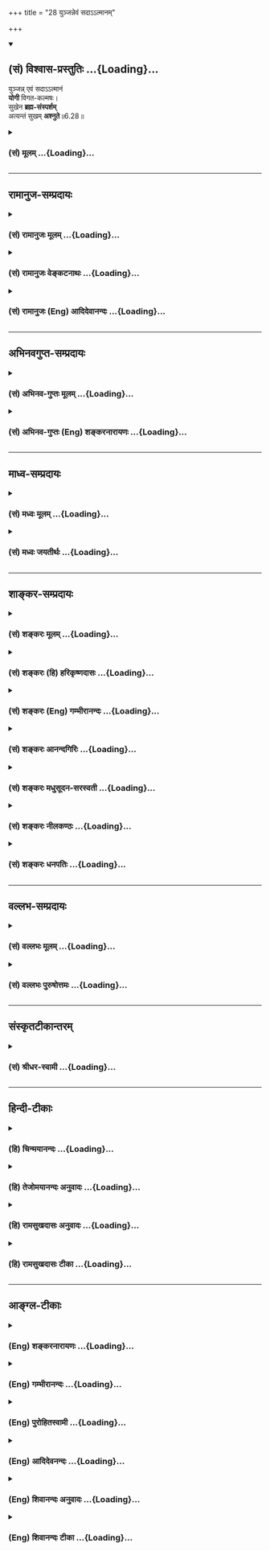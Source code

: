 +++
title = "28 युञ्जन्नेवं सदाऽऽत्मानम्"

+++
<div class="js_include" newlevelforh1="2" title="(सं) विश्वास-प्रस्तुतिः" unfilled url="/purANam_vaiShNavam/mahAbhAratam/06-bhIShma-parva/03-bhagavad-gItA-parva/saMskRtam/vishvAsa-prastutiH/06_Atma-saMyama-yogaH_a/28_yunjannevaM_sadA-.md">
<details open><summary><h2>(सं) विश्वास-प्रस्तुतिः ...{Loading}...</h2></summary>

युञ्जन्न् एवं सदाऽऽत्मानं  
**योगी** विगत-कल्मषः।  
सुखेन **ब्रह्म-संस्पर्शम्**  
अत्यन्तं सुखम् **अश्नुते**॥6.28॥
</details>
</div>
<div class="js_include collapsed" newlevelforh1="3" title="(सं) मूलम्" unfilled url="/purANam_vaiShNavam/mahAbhAratam/06-bhIShma-parva/03-bhagavad-gItA-parva/saMskRtam/mUlam/06_Atma-saMyama-yogaH_a/28_yunjannevaM_sadA-.md">
<details><summary><h3>(सं) मूलम् ...{Loading}...</h3></summary>

युञ्जन्नेवं सदाऽऽत्मानं योगी विगतकल्मषः।  
सुखेन ब्रह्मसंस्पर्शमत्यन्तं सुखमश्नुते।।6.28।।
</details>
</div>


_________________
## रामानुज-सम्प्रदायः
<div class="js_include collapsed" newlevelforh1="3" title="(सं) रामानुजः मूलम्" unfilled url="/purANam_vaiShNavam/mahAbhAratam/06-bhIShma-parva/03-bhagavad-gItA-parva/saMskRtam/rAmAnujaH/mUlam/06_Atma-saMyama-yogaH_a/28_yunjannevaM_sadA-.md">
<details><summary><h3>(सं) रामानुजः मूलम् ...{Loading}...</h3></summary>

।।6.28।।**एवम्** उक्तप्रकारेण **आत्मानं युञ्जन्** तेन एव
**विगत**प्राचीनसमस्त**कल्मषः ब्रह्मसंस्पर्शं** ब्रह्मानुभवरूपं **सुखम्
अत्यन्तम्** अपरिमितं **सुखेन** अनायासेन **सदा अश्नुते। अथ योगविपाकदशा
चतुष्प्रकारा उच्यते**

</details>
</div>
<div class="js_include collapsed" newlevelforh1="3" title="(सं) रामानुजः वेङ्कटनाथः" unfilled url="/purANam_vaiShNavam/mahAbhAratam/06-bhIShma-parva/03-bhagavad-gItA-parva/saMskRtam/rAmAnujaH/venkaTanAthaH/06_Atma-saMyama-yogaH_a/28_yunjannevaM_sadA-.md">
<details><summary><h3>(सं) रामानुजः वेङ्कटनाथः ...{Loading}...</h3></summary>

6.28 इति ह्यनन्तरमुच्यते। निरतिशयसुखत्वाद्दुःखसम्भेदविरहादुत्तमत्वम्।
पूर्वश्लोकोक्तमनोवशीकरणे वैतच्छ्लोकोक्तसुखोपागमे वा हेतुपरो हिशब्द
इत्याहहीति। हेताविति हेतुस्वरूपं विशदयतिउत्तमेति।  
  
।।6.28।। एवं योगप्रभावादाविर्भवतः सुखस्यात्मानुभवरूपत्वं
साक्षात्कारात्पश्चान्निरतिशयत्वमनिवर्तनीयत्वमनायाससाध्यत्वं चोच्यते एवं
युञ्जन् इति। एवंशब्देनयोगी युञ्जीत 6।10 इत्यारभ्योक्तः प्रकारः परामृश्यत
इत्यभिप्रायेणउक्तप्रकारेणेत्युक्तम्। संस्पर्शशब्दोऽनुभवलक्षकः बुद्ध्या
सह सम्बन्धपरो वेत्याभिप्रायेणब्रह्मानुभवरूपमित्युक्तम्। एवं युञ्जन्
इत्यनेनैव सर्वस्योक्तत्वात्तत्र च नियतकाले सदाशब्दान्वयायोगात्सुखस्य
चाविनाशित्ववचनस्यापेक्षितत्वात् सदाश्नुत इत्यन्वयः। ततश्चात्यन्तशब्दोऽपि
सावधिकत्वरूपान्निवृत्तिद्वारा निरतिशयत्वपर
इत्यभिप्रायेणअपरिमितमित्युक्तम्। सुखेन सुखमश्नुते इति
सुखसाधनसुखान्तराभावात् सुखेनेत्यनायासत्वं विवक्षितम्।  
  

</details>
</div>
<div class="js_include collapsed" newlevelforh1="3" title="(सं) रामानुजः (Eng) आदिदेवानन्दः" unfilled url="/purANam_vaiShNavam/mahAbhAratam/06-bhIShma-parva/03-bhagavad-gItA-parva/saMskRtam/rAmAnujaH/english/AdidevAnandaH/06_Atma-saMyama-yogaH_a/28_yunjannevaM_sadA-.md">
<details><summary><h3>(सं) रामानुजः (Eng) आदिदेवानन्दः ...{Loading}...</h3></summary>

6.28 Thus, in the above - said manner, devoting himself to the Yoga of
the self and by that means expelling all old impurities, the Yogin
attains 'perfect', i.e., boundless felicity at all times easily, without
stress and strain. The felicity is born of the contact with the Brahman
(Atman), meaning the joy of experience of the Brahman. Now Sri Krsna
says that the mature stage of Yoga consists of four degrees, as stated
in the succeeding verses from 29th to 32nd.

</details>
</div>


_________________
## अभिनवगुप्त-सम्प्रदायः
<div class="js_include collapsed" newlevelforh1="3" title="(सं) अभिनव-गुप्तः मूलम्" unfilled url="/purANam_vaiShNavam/mahAbhAratam/06-bhIShma-parva/03-bhagavad-gItA-parva/saMskRtam/abhinava-guptaH/mUlam/06_Atma-saMyama-yogaH_a/28_yunjannevaM_sadA-.md">
<details><summary><h3>(सं) अभिनव-गुप्तः मूलम् ...{Loading}...</h3></summary>

।।6.26 6.28।। न च विषयव्युपरममात्रमेव प्राप्यमित्युच्यते यत इत्यादि
अधिगच्छतीत्यन्तम्। यतो यतो मनो निवर्तते तन्निवर्तनसमनन्तरमेव आत्मनि
शमयेत्। अन्यथा अप्रतिष्ठं चित्तं पुनरपि विषयानेवावलम्बते। तत्र आत्मनि
शान्तचित्तं योगिनं कर्मभूतं सुखं कर्तृभूतम् उपैति। अनेनैव क्रमेण योगिनां
सुखेन ब्रह्मावाप्तिः न तु कष्टयोगादिनेति तात्पर्यम्।

</details>
</div>
<div class="js_include collapsed" newlevelforh1="3" title="(सं) अभिनव-गुप्तः (Eng) शङ्करनारायणः" unfilled url="/purANam_vaiShNavam/mahAbhAratam/06-bhIShma-parva/03-bhagavad-gItA-parva/saMskRtam/abhinava-guptaH/english/shankaranArAyaNaH/06_Atma-saMyama-yogaH_a/28_yunjannevaM_sadA-.md">
<details><summary><h3>(सं) अभिनव-गुप्तः (Eng) शङ्करनारायणः ...{Loading}...</h3></summary>

6.26-28 Yatah etc. upto adhigacchati. From whatever objects the mind
returns, immediately after its return, let him ieten it on the Self.
Otherwise, being not firmly established \[in the Self\], the mind would
again take hold of nothing but the sense-objects. But the Bliss,
assuming the roll of an agent (or subject, kartv-bhuta) comes to the
object (karmabhuta), viz., the man-of-Yoga, whose mind remains ite in
the Self. By this way alone the men-of-Yoga attain the Brahman easily
and not by \[any\] difficult Yoga etc. This is the idea \[here\].

</details>
</div>


_________________
## माध्व-सम्प्रदायः
<div class="js_include collapsed" newlevelforh1="3" title="(सं) मध्वः मूलम्" unfilled url="/purANam_vaiShNavam/mahAbhAratam/06-bhIShma-parva/03-bhagavad-gItA-parva/saMskRtam/madhvaH/mUlam/06_Atma-saMyama-yogaH_a/28_yunjannevaM_sadA-.md">
<details><summary><h3>(सं) मध्वः मूलम् ...{Loading}...</h3></summary>

।।6.28।। पूर्वश्लोकोक्तं प्रपञ्चयति एवं युञ्जन्निति।

</details>
</div>
<div class="js_include collapsed" newlevelforh1="3" title="(सं) मध्वः जयतीर्थः" unfilled url="/purANam_vaiShNavam/mahAbhAratam/06-bhIShma-parva/03-bhagavad-gItA-parva/saMskRtam/madhvaH/jayatIrthaH/06_Atma-saMyama-yogaH_a/28_yunjannevaM_sadA-.md">
<details><summary><h3>(सं) मध्वः जयतीर्थः ...{Loading}...</h3></summary>

।।6.28।। प्रशान्तमनसं इत्युक्तमेव पुनः कस्मादुच्यत इत्यत आह **पूर्वेति**।

</details>
</div>


_________________
## शाङ्कर-सम्प्रदायः
<div class="js_include collapsed" newlevelforh1="3" title="(सं) शङ्करः मूलम्" unfilled url="/purANam_vaiShNavam/mahAbhAratam/06-bhIShma-parva/03-bhagavad-gItA-parva/saMskRtam/shankaraH/mUlam/06_Atma-saMyama-yogaH_a/28_yunjannevaM_sadA-.md">
<details><summary><h3>(सं) शङ्करः मूलम् ...{Loading}...</h3></summary>

।।6.28।। **युञ्जन् एवं** यथोक्तेन क्रमेण **योगी** योगान्तरायवर्जितः
**सदा सर्वदा आत्मानं विगतकल्मषः** विगतपापः **सुखेन** अनायासेन
**ब्रह्मसंस्पर्शं** ब्रह्मणा परेण संस्पर्शो यस्य तत् ब्रह्मसंस्पर्शं
**सुखम् अत्यन्तम्** अन्तमतीत्य वर्तत इत्यत्यन्तम् उत्कृष्टं निरतिशयम्
अश्नुते व्याप्नोति।। इदानीं योगस्य यत् फलं ब्रह्मैकत्वदर्शनं
सर्वसंसारविच्छेदकारणं तत् प्रदर्श्यते

</details>
</div>
<div class="js_include collapsed" newlevelforh1="3" title="(सं) शङ्करः (हि) हरिकृष्णदासः" unfilled url="/purANam_vaiShNavam/mahAbhAratam/06-bhIShma-parva/03-bhagavad-gItA-parva/saMskRtam/shankaraH/hindI/harikRShNadAsaH/06_Atma-saMyama-yogaH_a/28_yunjannevaM_sadA-.md">
<details><summary><h3>(सं) शङ्करः (हि) हरिकृष्णदासः ...{Loading}...</h3></summary>

।।6.28।। योगविषयक विघ्नोंसे रहित हुआ विगतकल्मषनिष्पाप योगी उपर्युक्त
क्रमसे सदा चित्तको समाहित करता हुआ अनायास ही ब्रह्मप्राप्तिरूप निरतिशय
उत्कृष्ट सुखका अनुभव करता है अर्थात् जिसका परब्रह्मसे सम्बन्ध है और जो
अन्तसे अतीतअनन्त है ऐसे परम सुखको प्राप्त हो जाता है।

</details>
</div>
<div class="js_include collapsed" newlevelforh1="3" title="(सं) शङ्करः (Eng) गम्भीरानन्दः" unfilled url="/purANam_vaiShNavam/mahAbhAratam/06-bhIShma-parva/03-bhagavad-gItA-parva/saMskRtam/shankaraH/english/gambhIrAnandaH/06_Atma-saMyama-yogaH_a/28_yunjannevaM_sadA-.md">
<details><summary><h3>(सं) शङ्करः (Eng) गम्भीरानन्दः ...{Loading}...</h3></summary>

6.28 Sada yunjan, by constantly concentrating; atmanam, his mind; evam,
thus, in the process stated; vigata-kalmasah, the taintles, sinless
yogi, free from the obstacles to Yoga; sukhena, easily; asnute, attains;
atayantam, absolute-that which exists by transcending limits-, supreme,
unsurpassable; sukham, Bliss; of brahma-samsparsam, contact with
Brahman-the Bliss that is in touch \[In touch with, i.e. identified
with, homogeneous with, in essential oneness with.\] with the supreme
Brahman. Now is being shown that result of Yoga which is the realization
of identity with Brahman and which is the cause of the extinction of the
whole mundane existence . \[Liberation is conceived of in two ways-total
cessation of sorrows, and attainment of unsurpassable Bliss.\]

</details>
</div>
<div class="js_include collapsed" newlevelforh1="3" title="(सं) शङ्करः आनन्दगिरिः" unfilled url="/purANam_vaiShNavam/mahAbhAratam/06-bhIShma-parva/03-bhagavad-gItA-parva/saMskRtam/shankaraH/AnandagiriH/06_Atma-saMyama-yogaH_a/28_yunjannevaM_sadA-.md">
<details><summary><h3>(सं) शङ्करः आनन्दगिरिः ...{Loading}...</h3></summary>

।।6.28।। उत्तमं सुखं योगिनो भवतीत्युक्तं तदेव स्फुटयति **युञ्जन्निति।**
क्रमो यथोक्तो मनसैवेन्द्रियग्राममित्यादिः योगान्तरायो रागद्वेषादिः
सदात्मानं युञ्जन्निति संबन्धः। पापपदमुपलक्षणं पुण्यस्यापि।
संस्पर्शस्तादात्म्यमैकरस्यम्। उत्कर्षो विषयासंस्पर्शः।

</details>
</div>
<div class="js_include collapsed" newlevelforh1="3" title="(सं) शङ्करः मधुसूदन-सरस्वती" unfilled url="/purANam_vaiShNavam/mahAbhAratam/06-bhIShma-parva/03-bhagavad-gItA-parva/saMskRtam/shankaraH/madhusUdana-sarasvatI/06_Atma-saMyama-yogaH_a/28_yunjannevaM_sadA-.md">
<details><summary><h3>(सं) शङ्करः मधुसूदन-सरस्वती ...{Loading}...</h3></summary>

।।6.28।। उक्तं सुखं योगिनः स्फुटीकरोति युञ्जन्निति।
एवंमनसैवेन्द्रियग्रामम् इत्याद्युक्तक्रमेणात्मानं मनः सदा युञ्जन्समादधत्
योगी योगेन नित्यसंबन्धी विगतकल्मषः विगतमलः संसारहेतुधर्माधर्मरहितः
सुखेनानायासेन ईश्वरप्रणिधानात् सर्वान्तरायनिवृत्त्या ब्रह्मसंस्पर्शं
सम्यक्त्वेन विषयास्पर्शेन सह ब्रह्मणः स्पर्शस्तादात्म्यं
यस्मिंस्तद्विषयासंस्पर्शिब्रह्मस्वरूपमित्येतत् अत्यन्तं
सर्वानन्तान्परिच्छेदानतिक्रान्तं निरतिशयं सुखमानन्दमश्नुते व्याप्नोति।
सर्वतो निर्वृत्तिकेन चित्तेन लयविक्षेपविलक्षणमनुभवति। विक्षेपे
वृत्तिसत्त्वात् लये च मनसोऽपि स्वरूपेणासत्त्वात् सर्ववृत्तिशून्येन
सूक्ष्मेण मनसा सुखानुभवः समाधावेवेत्यर्थः। अत्र
चानायासेनेत्यन्तरायनिवृत्तिरुक्ता। ते चान्तराया दर्शिता
योगसूत्रेणव्याधिस्त्यागसंशयप्रमादालस्याविरतिभ्रान्तिदर्शनाल्लब्धभूमिकत्वानवस्थितत्वानि।
चित्तविक्षेपास्तेऽन्तरायाः चित्तं विक्षिपन्ति योगादपनयन्तीति।
चित्तविक्षेपा योगप्रतिपक्षाः। संशयभ्रान्तिदर्शने तावद्वृत्तिरूपतया
वृत्तिनिरोधस्य साक्षात्प्रतिपक्षौ। व्याध्यादयस्तु सप्रवृत्तिसहचरिततया
तत्प्रतिपक्षा इत्यर्थः। व्याधिर्धातुवैषम्यनिमित्तो विकारो ज्वरादिः।
स्त्यानमकर्मण्यता। गुरुणा शिक्ष्यमाणस्याप्यासनादिकर्मानर्हतेति यावत्।
योगः साधनीयो नवेत्युभयकोटिस्पृग्विज्ञानं संशयस्तद्रूपप्रतिष्ठत्वेन
विपर्ययान्तर्गतोऽपि
सन्नुभयकोटिस्पर्शित्वैककोटिस्पर्शित्वरूपावान्तरविशेषविवक्षयात्र
विपर्ययोद्भेदेनोक्तः। प्रमादः
समाधिसाधनानामनुष्ठानसामर्थ्येऽप्यननुष्ठानशीलता। विषयान्तरव्यापृततया
योगसाधनेष्वौदासीन्यमिति यावत्। आलस्यं सत्यामप्यौदासीन्यप्रच्युतौ कफादिना
तमसा च कायचित्तयोर्गुरुत्वव्याधित्वेनाप्रसिद्धमपि योगविषये
प्रवृत्तिविरोधि। अविरतिश्चित्तस्य विषयविशेषे ऐकान्तिकोऽभिलाषः।
भ्रान्तिदर्शनं योगासाधनेऽपि तत्साधनत्वबुद्धिस्तथा
तत्साधनेऽप्यसाधनत्वबुद्धिः। अलब्धभूमिकत्वं समाधिभूमिरेकाग्रतायाश्च
अलाभः। क्षिप्तमूढविक्षिप्तरूपत्वमिति यावत्। अनवस्थितत्वं लब्धायामपि
समाधिभूमौ प्रयत्नशैथिल्याच्चित्तस्य तत्राप्रतिष्ठितत्वम्। त एते
चित्तविक्षेपा नव योगमला योगप्रतिपक्षा योगान्तराया इति चाभिधीयन्ते।
दुःखदौर्मनस्याङ्गमेजयत्वश्वासप्रश्वासविक्षेपसहभुवः। दुखं चित्तस्य राजसः
परिणामो बाधनालक्षणः। तच्चाध्यात्मिकं शारीरं मानसं च
व्याधिवशात्कामादिवशाच्च भवति। आधिभौतिकं व्याघ्रादिजनितं आधिदैविकं
ग्रहपीडादिजनितं द्वेषाख्यविपर्ययहेतुत्वात्समाधिविरोधि।
दौर्मनस्यमिच्छाविघातादि बलवद्दुःखानुभवजनितश्चित्तस्य तामसः परिणामविशेषः
क्षोभापरपर्यायस्तब्धीभावः। स तु कषायत्वाल्लयवत्समाधिविरोधी।
अङ्गमेजयत्वमङ्गकम्पनमासनस्थैर्यविरोधि। प्राणेन बाह्यस्य
वायोरन्तःप्रवेशनं श्वासः समाध्यङ्गरेचकविरोधी। प्राणेन कोष्ठ्यस्य
वायोर्बहिर्निःसारणं प्रश्वासः समाध्यङ्गपूरकविरोधी। समाहितचित्तस्यैते न
भवन्ति विक्षिप्तचित्तस्यैव भवन्तीति विक्षेपसहभूवोऽन्तराया एव।
एतेऽभ्यासवैराग्याभ्यां निरोद्धव्याः। ईश्वरप्रणिधानेन च
तीव्रसंवेगानामासन्ने समाधिलाभे प्रस्तुतेईश्वरप्रणिधानाद्वा इति
पक्षान्तरमुक्त्वा प्रणिधेयमीश्वरंक्लेशकर्मविपाकाशयैरपरामृष्टः पुरुषविशेष
ईश्वरःतत्र निरतिशयं सर्वज्ञबीजम्स पूर्वेषामपि गुरुः कालेनानवच्छेदात् इति
त्रिभिः सूत्रैः प्रतिपाद्य तत्प्रणिधानं द्वाभ्यामसूत्रयत्तस्य वाचकः
प्रणवः तज्जपस्तदर्थभावनम् इति। ततः प्रत्यक्चेतनाधिगमोऽप्यन्तरायाभावश्च।
ततः प्रणवजपरुपात्तदर्थध्यानरूपाच्चेश्वरप्रणिधानात्प्रत्यक्चेतनस्य
पुरुषस्य प्रकृतिविवेकेनाधिगमः साक्षात्कारो भवति।
उक्तानामन्तरायाणामभावोऽपि भवतीत्यर्थः। अभ्यासवैराग्याभ्यामन्तरायनिवृत्तौ
कर्तव्यायामभ्यासदार्ढ्यार्थमाह। तत्प्रतिषेधार्थमेकतत्त्वाभ्यासः
तेषामन्तरायाणां प्रतिषेधार्थमेकस्मिन्कस्मिंश्चिदभिमते
तत्त्वेऽभ्यासश्चेतसः पुनः पुनर्निवेशनं कार्यम्।
तथामैत्रीकरुणामुदितोपेक्षाणां सुखदुःखपुण्यापुण्यविषयाणां
भावनातश्चित्तप्रसादनम्। मैत्री सौहार्दम्। करुणा कृपा। मुदिता हर्षः।
उपेक्षा औदासीन्यम्। सुखादिशब्दैस्तद्वन्तः प्रतिपाद्यन्ते। सर्वप्राणिषु
सुखसंभोगापन्नेषु साध्वेतन्मम मित्राणां सुखित्वमिति मैत्रीं
भावयेन्नत्वीर्ष्याम्। दुःखितेषु कथं नु नामैषां दुःनिवृत्तिः स्यादिति
कृपामेव भावयेत् नोपेक्षां न वा हर्षम्। पुण्यवत्सु पुण्यानुमोदनेन हर्षं
कुर्यान्न तु द्वेषं न चोपेक्षाम्। अपुण्यवत्सु चौदासीन्यमेव
भावयेन्नानुमोदनं न वा द्वेषम्। एवमस्य भावयतः शुक्लो धर्म उपजायते। ततश्च
विगतरागद्वेषादिमलं चित्तं प्रसन्नं सदेकाग्रतायोग्यं भवति।
मैत्र्यादिचतुष्टयं चोपलक्षणम्। अभयं
सत्त्वसंशुद्धिरित्यादीनाममानित्वमदम्भित्वमित्यादीनां च धर्माणां
सर्वेषामेतेषां शुभवासनारूपत्वेन मलिनवासनानिवर्तकत्वात् रागद्वेषौ
महाशत्रू सर्वपुरुषार्थप्रतिबन्धकौ महता प्रयत्नेन
परिहर्तव्यावित्येतत्सूत्रार्थः। एवमन्येऽपि प्राणायामादय
उपायाश्चित्तप्रसादनाय दर्शिताः। तदेतच्चित्तप्रसादनं भगवदनुग्रहेण यस्य
जातं तं प्रत्येवैतद्वचनं सुखेनेति। अन्यथा मनःप्रशमानुपपत्तेः।

</details>
</div>
<div class="js_include collapsed" newlevelforh1="3" title="(सं) शङ्करः नीलकण्ठः" unfilled url="/purANam_vaiShNavam/mahAbhAratam/06-bhIShma-parva/03-bhagavad-gItA-parva/saMskRtam/shankaraH/nIlakaNThaH/06_Atma-saMyama-yogaH_a/28_yunjannevaM_sadA-.md">
<details><summary><h3>(सं) शङ्करः नीलकण्ठः ...{Loading}...</h3></summary>

।।6.28।। अस्य फलमाह **युञ्जन्निति।** एवमनेन प्रकारेण योगी आत्मानं मनो
युंजन्समादधानः विगतकल्मषो निरस्ताविद्यादिक्लेशः सुखेनानायासेन
ब्रह्मसंस्पर्शं निर्विशेषं ब्रह्मणैक्यं त्रिविधोपाधिप्रविलयादश्नुते
प्राप्नोति। कीदृशं ब्रह्मसंस्पर्शम्। अत्यन्तं अन्तो द्रष्टृदृश्यभावेन
परिच्छेदस्तमतिक्रान्तं निर्विशेषं सुखं परमानन्दैकरूपम्। एतेन न किंचिदपि
चिन्तयेदिति चतुर्थपादो व्याख्यातः।

</details>
</div>
<div class="js_include collapsed" newlevelforh1="3" title="(सं) शङ्करः धनपतिः" unfilled url="/purANam_vaiShNavam/mahAbhAratam/06-bhIShma-parva/03-bhagavad-gItA-parva/saMskRtam/shankaraH/dhanapatiH/06_Atma-saMyama-yogaH_a/28_yunjannevaM_sadA-.md">
<details><summary><h3>(सं) शङ्करः धनपतिः ...{Loading}...</h3></summary>

।।6.28।। No commentary.

</details>
</div>


_________________
## वल्लभ-सम्प्रदायः
<div class="js_include collapsed" newlevelforh1="3" title="(सं) वल्लभः मूलम्" unfilled url="/purANam_vaiShNavam/mahAbhAratam/06-bhIShma-parva/03-bhagavad-gItA-parva/saMskRtam/vallabhaH/mUlam/06_Atma-saMyama-yogaH_a/28_yunjannevaM_sadA-.md">
<details><summary><h3>(सं) वल्लभः मूलम् ...{Loading}...</h3></summary>

।।6.28।। ततश्च कृतार्थो भवतीत्याह युञ्जन्निति। एवमनेन प्रकारेण
सर्वदाऽऽत्मानं मनो वा ब्रह्मणि युञ्जन् एकाकी कुर्वन् वशीकुर्वन् विशेषेण
सर्वात्मना गतं कल्मषं यस्य स योगी सुखेनानायासेन ब्रह्मसंस्पर्शमत्यन्तं
सुखं च ब्रह्मण आत्मलक्षणस्याक्षरस्य संस्पर्श अत्यन्तभेदनिवर्त्तकः
साक्षात्करो यत्र तत्सर्वोत्तमं लोकोत्तरं वा सुखमश्नुते भुङ्क्ते। अत्रअश्
भोजने इत्यस्य धातोः परस्मैपदत्वेऽपि आत्मागामिफलार्थकत्वेनात्मनेपदं
ज्ञेयम्। सोऽश्नुते सर्वान् कामान् तै.उ.2।1 इति श्रुतावपि तथैव। तथा च
लोकोत्तरसुखभोगेन तस्य योगिनो जीवन्मुक्तत्वं सूचितम्।

</details>
</div>
<div class="js_include collapsed" newlevelforh1="3" title="(सं) वल्लभः पुरुषोत्तमः" unfilled url="/purANam_vaiShNavam/mahAbhAratam/06-bhIShma-parva/03-bhagavad-gItA-parva/saMskRtam/vallabhaH/puruShottamaH/06_Atma-saMyama-yogaH_a/28_yunjannevaM_sadA-.md">
<details><summary><h3>(सं) वल्लभः पुरुषोत्तमः ...{Loading}...</h3></summary>

  
  
।।6.28।। एवं सुखाप्तौ किं स्यात् इत्यत आह युञ्जन्निति। एवं
पूर्वोक्तप्रकारेण सदा भगवति आत्मानं भावात्मकं युञ्जन् योगी विगतकल्मषः
स्यात्। ततः प्राप्तेनानेन सुखेन ब्रह्मसंस्पर्शं
भगवच्चरणारविन्दसंवाहनादिसेवारूपमत्यन्तं सुखं दास्यात्मकमश्नुते भुञ्जत
इत्यर्थः।  
  

</details>
</div>


_________________
## संस्कृतटीकान्तरम्
<div class="js_include collapsed" newlevelforh1="3" title="(सं) श्रीधर-स्वामी" unfilled url="/purANam_vaiShNavam/mahAbhAratam/06-bhIShma-parva/03-bhagavad-gItA-parva/saMskRtam/shrIdhara-svAmI/06_Atma-saMyama-yogaH_a/28_yunjannevaM_sadA-.md">
<details><summary><h3>(सं) श्रीधर-स्वामी ...{Loading}...</h3></summary>

।।6.28।। ततश्च कृतार्थो भवतीत्याह **युञ्जन्निति।** एवमनेन प्रकारेण
सर्वदात्मानं मनो युञ्जन्वशीकुर्वन्विशेषेण सर्वात्मना गतं कल्मषं यस्य स
योगी सुखेनानायासेन ब्रह्मणः संस्पर्शोऽविद्यानिवर्तकः
साक्षात्कारस्तदेवात्यन्तं सर्वोत्तमं सुखमश्नुते। जीवन्मुक्तो
भवतीत्यर्थः।

</details>
</div>


_________________
## हिन्दी-टीकाः
<div class="js_include collapsed" newlevelforh1="3" title="(हि) चिन्मयानन्दः" unfilled url="/purANam_vaiShNavam/mahAbhAratam/06-bhIShma-parva/03-bhagavad-gItA-parva/hindI/chinmayAnandaH/06_Atma-saMyama-yogaH_a/28_yunjannevaM_sadA-.md">
<details><summary><h3>(हि) चिन्मयानन्दः ...{Loading}...</h3></summary>

।।6.28।। आत्मविकास एवं आत्मसंयम की साधना में प्रवृत्त हुआ योगी धीरेधीरे
आत्मअज्ञान के अन्धकार और दोषों से बाहर ज्ञान के प्रकाश में आकर आनन्द का
अनुभव करता है। जब साधक योगाभ्यास से मन को शान्त रखता है तब मानो ध्यान की
उष्णता में मन का शुद्धीकरण होता है जैसे अग्नि की उष्णता में किसी लौहखण्ड
का। जैसा पहले बताया जा चुका है मनुष्य अपने पुरुषार्थ से मन को विषयों से
परावृत्त करके आत्मा में स्थिर कर सकता है। तत्पश्चात् मन एक गुब्बारे के
समान विनष्ट हो जाता है जो आकाश में उँचा उड़ता हुआ विरलतर वातावरण में
पहुँच कर फूट जाता है। उसके फूटने पर गुब्बारा तो नीचे गिर जाता है और
गुब्बारे में स्थित आकाश बाह्य महाकाश के साथ एकाकार हो जाता है। इसी
प्रकार ध्यान की चरम स्थिति में मन नष्ट होता है तब अहंकार गिर जाता है और
वह मन परमात्मा के साथ एकीभाव को प्राप्त हो जाता है और तब उसे
ब्रह्मसंस्पर्श के परम सुख की अनुभूति होती है। यहाँ भगवान् अधीर और
जिज्ञासु साधक को सच्चित्स्वरूप तत्त्व का ज्ञान कराना चाहते हैं जिसका
अनुभव अन्तकरण के तादात्म्य के परियोग से ही संभव है। यह दर्शाने के लिए कि
आत्मानुभूति की स्थिति आनन्द की है भगवान् कहते हैं कि ब्रह्मसंस्पर्श से
साधक अत्यन्त सुखी होता है। आत्मानुभव और ब्रह्मसंस्पर्श पर्यायवाची शब्द
ही समझने चाहिये। अब अगले श्लोक में योग के फल एकत्वदर्शन का वर्णन किया गया
है

</details>
</div>
<div class="js_include collapsed" newlevelforh1="3" title="(हि) तेजोमयानन्दः अनुवादः" unfilled url="/purANam_vaiShNavam/mahAbhAratam/06-bhIShma-parva/03-bhagavad-gItA-parva/hindI/tejomayAnandaH/anuvAdaH/06_Atma-saMyama-yogaH_a/28_yunjannevaM_sadA-.md">
<details><summary><h3>(हि) तेजोमयानन्दः अनुवादः ...{Loading}...</h3></summary>

।।6.28।। इस प्रकार मन को सदा आत्मा में स्थिर करने का योग करने वाला
पापरहित योगी सुखपूर्वक ब्रह्मसंस्पर्श का परम सुख प्राप्त करता है।।  
  

</details>
</div>
<div class="js_include collapsed" newlevelforh1="3" title="(हि) रामसुखदासः अनुवादः" unfilled url="/purANam_vaiShNavam/mahAbhAratam/06-bhIShma-parva/03-bhagavad-gItA-parva/hindI/rAmasukhadAsaH/anuvAdaH/06_Atma-saMyama-yogaH_a/28_yunjannevaM_sadA-.md">
<details><summary><h3>(हि) रामसुखदासः अनुवादः ...{Loading}...</h3></summary>

।।6.28।। इस प्रकार अपने-आपको सदा परमात्मामें लगाता हुआ पापरहित योगी
सुखपूर्वक ब्रह्मप्राप्तिरूप अत्यन्त सुखको प्राप्त हो जाता है।

</details>
</div>
<div class="js_include collapsed" newlevelforh1="3" title="(हि) रामसुखदासः टीका" unfilled url="/purANam_vaiShNavam/mahAbhAratam/06-bhIShma-parva/03-bhagavad-gItA-parva/hindI/rAmasukhadAsaH/TIkA/06_Atma-saMyama-yogaH_a/28_yunjannevaM_sadA-.md">
<details><summary><h3>(हि) रामसुखदासः टीका ...{Loading}...</h3></summary>

।।6.28।।***व्याख्या--*'युञ्जन्नेवं सदात्मानं योगी विगतकल्मषः'--**अपनी
स्थितिके लिये जो (मनको बार-बार लगाना आदि) अभ्यास किया जाता है, वह अभ्यास
यहाँ नहीं है। यहाँ तो अनभ्यास ही अभ्यास है अर्थात् अपने स्वरूपमें
अपने-आपको दृढ़ रखना ही अभ्यास है। इस अभ्यासमें अभ्यासवृत्ति नहीं है। ऐसे
अभ्याससे वह योगी अहंताममतारहित हो जाता है। अहंता और ममतासे रहित होना ही
पापोंसे रहित होना है; क्योंकि संसारके साथ अहंता-ममतापूर्वक सम्बन्ध रखना
ही पाप है। पंद्रहवें श्लोकमें **'युञ्जन्नेवम्'** पद सगुणके ध्यानके लिये
आया है और यहाँ **'युञ्जन्नेवम्'** पद निर्गुणके ध्यानके लिये आया है। ऐसे
ही पंद्रहवें श्लोकमें **'नियतमानसः'** आया है और यहाँ **'विगतकल्मषः'**
आया है; क्योंकि वहाँ परमात्मामें मन लगानेकी मुख्यता है और यहाँ जडताका
त्याग करनेकी मुख्यता है। वहाँ तो परमात्माका चिन्तन करते-करते मन सगुण
परमात्मामें तल्लीन हो गया तो संसार स्वतः ही छूट गया और यहाँ
अंहता-ममतारूप कल्मषसे अर्थात् संसारसे सर्वथा सम्बन्ध-विच्छेद करके अपने
ध्येय परमात्मामें स्थित हो गया। इस प्रकार दोनोंका तात्पर्य एक ही हुआ
अर्थात् वहाँ परमात्मामें लगनेसे संसार छूट गया और यहाँसंसारको छोड़कर
परमात्मामें स्थित हो गया।  
  
**'सुखेन ब्रह्मसंस्पर्शमत्यन्तं सुखमश्नुते'--**उसकी ब्रह्मके साथ जो
अभिन्नता होती है, उसमें 'मैं'-पनका संस्कार भी नहीं रहता, सत्ता भी नहीं
रहती। यही सुखपूर्वक ब्रह्मका संस्पर्श करना है। जिस सुखमें अनुभव करनेवाला
और अनुभवमें आनेवाला--ये दोनों ही नहीं रहते, वह 'अत्यन्त सुख' है। इस
सुखको योगी प्राप्त कर लेता है। यह 'अत्यन्त सुख', 'अक्षय सुख' (5। 21) और
'आत्यन्तिक सुख' (6। 21)--ये एक ही परमात्मतत्त्वरूप आनन्दके वाचक हैं।  
  
***सम्बन्ध--***अठारहवेंसे तेईसवें श्लोकतक स्वरूपका ध्यान करनेवाले जिस
साङ्ख्ययोगीका वर्णन हुआ है, उसके अनुभवका वर्णन आगेके श्लोकमें करते हैं।

</details>
</div>


_________________
## आङ्ग्ल-टीकाः
<div class="js_include collapsed" newlevelforh1="3" title="(Eng) शङ्करनारायणः" unfilled url="/purANam_vaiShNavam/mahAbhAratam/06-bhIShma-parva/03-bhagavad-gItA-parva/english/shankaranArAyaNaH/06_Atma-saMyama-yogaH_a/28_yunjannevaM_sadA-.md">
<details><summary><h3>(Eng) शङ्करनारायणः ...{Loading}...</h3></summary>

6.28. Thus yoking the self always, the man of Yoga, with subdued mind,
easily attains a complete union \[viz.,\] the Brahman.

</details>
</div>
<div class="js_include collapsed" newlevelforh1="3" title="(Eng) गम्भीरानन्दः" unfilled url="/purANam_vaiShNavam/mahAbhAratam/06-bhIShma-parva/03-bhagavad-gItA-parva/english/gambhIrAnandaH/06_Atma-saMyama-yogaH_a/28_yunjannevaM_sadA-.md">
<details><summary><h3>(Eng) गम्भीरानन्दः ...{Loading}...</h3></summary>

6.28 By concentrating his mind constantly thus, the taintless yogi
easily attains the absolute Bliss of contact with Brahman.

</details>
</div>
<div class="js_include collapsed" newlevelforh1="3" title="(Eng) पुरोहितस्वामी" unfilled url="/purANam_vaiShNavam/mahAbhAratam/06-bhIShma-parva/03-bhagavad-gItA-parva/english/purohitasvAmI/06_Atma-saMyama-yogaH_a/28_yunjannevaM_sadA-.md">
<details><summary><h3>(Eng) पुरोहितस्वामी ...{Loading}...</h3></summary>

6.28 Thus, free from sin, abiding always in the Eternal, the saint
enjoys without effort the Bliss which flows from realisation of the
Infinite.

</details>
</div>
<div class="js_include collapsed" newlevelforh1="3" title="(Eng) आदिदेवनन्दः" unfilled url="/purANam_vaiShNavam/mahAbhAratam/06-bhIShma-parva/03-bhagavad-gItA-parva/english/AdidevanandaH/06_Atma-saMyama-yogaH_a/28_yunjannevaM_sadA-.md">
<details><summary><h3>(Eng) आदिदेवनन्दः ...{Loading}...</h3></summary>

6.28 Thus devoting himself to the Yoga of the self, freed from
impurities, the Yogin easily attains the supreme bliss of contact with
the Brahman.

</details>
</div>
<div class="js_include collapsed" newlevelforh1="3" title="(Eng) शिवानन्दः अनुवादः" unfilled url="/purANam_vaiShNavam/mahAbhAratam/06-bhIShma-parva/03-bhagavad-gItA-parva/english/shivAnandaH/anuvAdaH/06_Atma-saMyama-yogaH_a/28_yunjannevaM_sadA-.md">
<details><summary><h3>(Eng) शिवानन्दः अनुवादः ...{Loading}...</h3></summary>

6.28 The Yogi, always engaging the mind thus (in the practice of Yoga),
freed from sins, easily enjoys the Infinite Bliss of contact with
Brahman (the Eternal).

</details>
</div>
<div class="js_include collapsed" newlevelforh1="3" title="(Eng) शिवानन्दः टीका" unfilled url="/purANam_vaiShNavam/mahAbhAratam/06-bhIShma-parva/03-bhagavad-gItA-parva/english/shivAnandaH/TIkA/06_Atma-saMyama-yogaH_a/28_yunjannevaM_sadA-.md">
<details><summary><h3>(Eng) शिवानन्दः टीका ...{Loading}...</h3></summary>

6.28 युञ्जन् practising Yoga; एवम् thus; सदा always; आत्मानम् the self;
योगी Yogi; विगतकल्मषः freed from sin; सुखेन easily; ब्रह्मसंस्पर्शम्
caused by contact with Brahman; अत्यन्तम् infinite; सुखम् bliss; अश्नुते
enjoys.Commentary By Yogic practices such as the withdrawal of the
senses; concentration and meditation he loses contact with the objects
of the senses and comes into contact with Brahman or the immortal Self
within and thus enjoys the Infinite Bliss of Brahman.Sensual pleasures
are transitory or fleeting but the bliss of Brahman is uninterrupted;
undecaying and everlasting. That is the reason why one should attempt to
realise the Self within.The Yogi removes the obstacles that stand in the
way of obtaining union with the Lord and thus always keeps the mind
steady in the Self.

</details>
</div>
